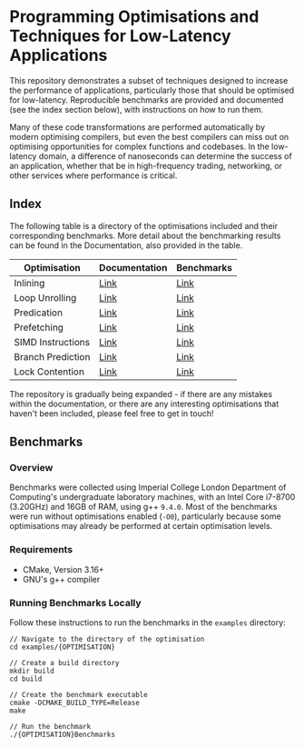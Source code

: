 # Programming Optimisations and Techniques for Low-Latency Applications

This repository demonstrates a subset of techniques designed to increase the performance of applications, particularly those that should be optimised for low-latency. Reproducible benchmarks are provided and documented (see the index section below), with instructions on how to run them.

Many of these code transformations are performed automatically by modern optimising compilers, but even the best compilers can miss out on optimising opportunities for complex functions and codebases. In the low-latency domain, a difference of nanoseconds can determine the success of an application, whether that be in high-frequency trading, networking, or other services where performance is critical.

## Index

The following table is a directory of the optimisations included and their corresponding benchmarks. More detail about the benchmarking results can be found in the Documentation, also provided in the table.

| Optimisation      | Documentation                     | Benchmarks                                       |
|-------------------|-----------------------------------|--------------------------------------------------|
| Inlining          | [Link](docs/inlining.md)          | [Link](examples/inlining/benchmark.cpp)          |
| Loop Unrolling    | [Link](docs/loop_unrolling.md)    | [Link](examples/loop_unrolling/benchmark.cpp)    |
| Predication       | [Link](docs/predication.md)       | [Link](examples/predication/benchmark.cpp)       |
| Prefetching       | [Link](docs/prefetching.md)       | [Link](examples/prefetching/benchmark.cpp)       |
| SIMD Instructions | [Link](docs/simd_instructions.md) | [Link](examples/simd_instructions/benchmark.cpp) |
| Branch Prediction | [Link](docs/branch_prediction.md) | [Link](examples/branch_prediction/benchmark.cpp) |
| Lock Contention   | [Link](docs/lock_contention.md)   | [Link](examples/lock_contention/benchmark.cpp)   |

The repository is gradually being expanded - if there are any mistakes within the documentation, or there are any interesting optimisations that haven't been included, please feel free to get in touch!

## Benchmarks

### Overview

Benchmarks were collected using Imperial College London Department of Computing's undergraduate laboratory machines, with an Intel Core i7-8700 (3.20GHz) and 16GB of RAM, using g++ `9.4.0`. Most of the benchmarks were run without optimisations enabled (`-O0`), particularly because some optimisations may already be performed at certain optimisation levels.

### Requirements

- CMake, Version 3.16+
- GNU's g++ compiler

### Running Benchmarks Locally

Follow these instructions to run the benchmarks in the `examples` directory:

```
// Navigate to the directory of the optimisation
cd examples/{OPTIMISATION}

// Create a build directory
mkdir build
cd build

// Create the benchmark executable
cmake -DCMAKE_BUILD_TYPE=Release
make

// Run the benchmark
./{OPTIMISATION}Benchmarks
```
